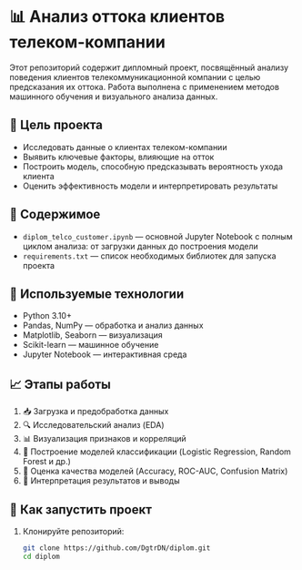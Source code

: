 # 📊 Анализ оттока клиентов телеком-компании

Этот репозиторий содержит дипломный проект, посвящённый анализу поведения клиентов телекоммуникационной компании с целью предсказания их оттока. Работа выполнена с применением методов машинного обучения и визуального анализа данных.

## 🎯 Цель проекта

- Исследовать данные о клиентах телеком-компании
- Выявить ключевые факторы, влияющие на отток
- Построить модель, способную предсказывать вероятность ухода клиента
- Оценить эффективность модели и интерпретировать результаты

## 📁 Содержимое

- `diplom_telco_customer.ipynb` — основной Jupyter Notebook с полным циклом анализа: от загрузки данных до построения модели
- `requirements.txt` — список необходимых библиотек для запуска проекта

## 🧰 Используемые технологии

- Python 3.10+
- Pandas, NumPy — обработка и анализ данных
- Matplotlib, Seaborn — визуализация
- Scikit-learn — машинное обучение
- Jupyter Notebook — интерактивная среда

## 📈 Этапы работы

1. 📥 Загрузка и предобработка данных
2. 🔍 Исследовательский анализ (EDA)
3. 📊 Визуализация признаков и корреляций
4. 🧠 Построение моделей классификации (Logistic Regression, Random Forest и др.)
5. 🧪 Оценка качества моделей (Accuracy, ROC-AUC, Confusion Matrix)
6. 📌 Интерпретация результатов и выводы

## 🚀 Как запустить проект

1. Клонируйте репозиторий:
   ```bash
   git clone https://github.com/DgtrDN/diplom.git
   cd diplom
